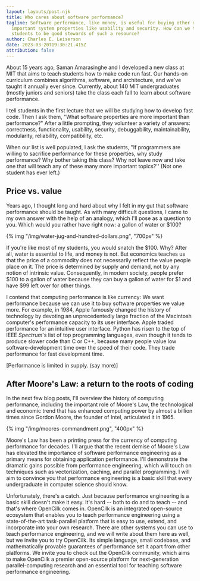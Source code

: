 ```yaml
---
layout: layouts/post.njk
title: Who cares about software performance?
tagline: Software performance, like money, is useful for buying other more
  important system properties like usability and security. How can we teach
  students to be good stewards of such a resource?
author: Charles E. Leiserson
date: 2023-03-20T19:30:21.415Z
attribution: false
---
```


About 15 years ago, Saman Amarasinghe and I developed a new class at MIT that aims to teach students how to make code run fast. Our hands-on curriculum combines algorithms, software, and architecture, and we've taught it annually ever since.  Currently, about 140 MIT undergraduates (mostly juniors and seniors) take the class each fall to learn about software performance.

I tell students in the first lecture that we will be studying how to develop fast code.  Then I ask them, "What software properties are more important than performance?"  After a little prompting, they volunteer a variety of answers: 
correctness, 
functionality,
usability,
security,
debuggability,
maintainability,
modularity,
reliability,
compatibility, etc.

When our list is well populated, I ask the students, "If programmers are willing to sacrifice performance for these properties, why study performance? Why bother taking this class? Why not leave now and take one that will teach any of these many more important topics?'' (Not one student has ever left.)

## Price vs. value

Years ago, I thought long and hard about why I felt in my gut that software performance should be taught.  As with many difficult questions, I came to my own answer with the help of an analogy, which I'll pose as a question to you.  Which would you rather have right now: a gallon of water or $100?

{% img "/img/water-jug-and-hundred-dollars.png", "700px" %}

If you're like most of my students, you would snatch the $100.  Why?  After all, water is essential to life, and money is not.  But economics teaches us that the price of a commodity does not necessarily reflect the value people place on it.  The price is determined by supply and demand, not by any notion of intrinsic value.  Consequently, in modern society, people prefer $100 to a gallon of water because they can buy a gallon of water for $1 and have $99 left over for other things.

I contend that computing performance is like currency:  We want performance because we can use it to buy software properties we value more.  For example, in 1984, Apple famously changed the history of technology by devoting an unprecedentedly large fraction of the Macintosh computer's performance capacity to its user interface.  Apple traded performance for an intuitive user interface.  Python has risen to the top of IEEE *Spectrum*'s list of top programming languages, even though it tends to produce slower code than C or C++, because many people value low software-development time over the speed of their code.  They trade performance for fast development time.  

\[Performance is limited in supply. (say more)]

## After Moore's Law: a return to the roots of coding

In the next few blog posts, I'll overview the history of computing performance, including the important role of Moore's Law, the technological and economic trend that has enhanced computing power by almost a billion times since Gordon Moore, the founder of Intel, articulated it in 1965.

{% img "/img/moores-commandment.png", "400px" %}

Moore's Law has been a printing press for the currency of computing performance for decades.  I'll argue that the recent demise of Moore's Law has elevated the importance of software performance engineering as a primary means for obtaining application performance.  I'll demonstrate the dramatic gains possible from performance engineering, which will touch on techniques such as vectorization, caching, and parallel programming.  I will aim to convince you that performance engineering is a basic skill that every undergraduate in computer science should know.

Unfortunately, there's a catch. 
Just because performance engineering is a basic skill doesn't make it easy.
It's hard -- both to do and to teach -- and that's where OpenCilk comes in.
OpenCilk is an integrated open-source ecosystem that enables you to teach performance engineering using a state-of-the-art task-parallel platform that is easy to use, extend, and incorporate into your own research.
There are other systems you can use to teach performance engineering, 
and we will write about them here as well,
but we invite you to try OpenCilk.
Its simple language, small codebase, and mathematically provable guarantees of performance set it apart from other platforms.
We invite you to check out the OpenCilk community, which aims to make OpenCilk a premier open-source platform for next-generation parallel-computing research and an essential tool for teaching software performance engineering.